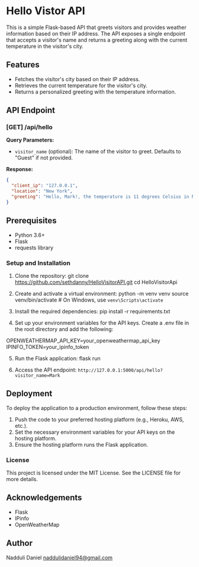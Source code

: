 # Hello Vistor API

This is a simple Flask-based API that greets visitors and provides weather information based on their IP address. The API exposes a single endpoint that accepts a visitor's name and returns a greeting along with the current temperature in the visitor's city.

## Features

- Fetches the visitor's city based on their IP address.
- Retrieves the current temperature for the visitor's city.
- Returns a personalized greeting with the temperature information.

## API Endpoint

### [GET] /api/hello

**Query Parameters:**

- `visitor_name` (optional): The name of the visitor to greet. Defaults to "Guest" if not provided.

**Response:**

```json
{
  "client_ip": "127.0.0.1",
  "location": "New York",
  "greeting": "Hello, Mark!, the temperature is 11 degrees Celsius in New York"
}
```

## Prerequisites
* Python 3.6+
* Flask
* requests library

### Setup and Installation
1. Clone the repository:
git clone https://github.com/sethdanny/HelloVisitorAPI.git
cd HelloVisitorApi

2. Create and activate a virtual environment:
python -m venv venv
source venv/bin/activate  # On Windows, use `venv\Scripts\activate`

3. Install the required dependencies:
pip install -r requirements.txt

4. Set up your environment variables for the API keys. Create a .env file in the root directory and add the following:

OPENWEATHERMAP_API_KEY=your_openweathermap_api_key
IPINFO_TOKEN=your_ipinfo_token

5. Run the Flask application:
flask run

6. Access the API endpoint:
`http://127.0.0.1:5000/api/hello?visitor_name=Mark`

## Deployment
To deploy the application to a production environment, follow these steps:

1. Push the code to your preferred hosting platform (e.g., Heroku, AWS, etc.).
2. Set the necessary environment variables for your API keys on the hosting platform.
3. Ensure the hosting platform runs the Flask application.

### License
This project is licensed under the MIT License. See the LICENSE file for more details.

## Acknowledgements
* Flask
* IPinfo
* OpenWeatherMap

## Author
Nadduli Daniel <naddulidaniel94@gmail.com>


